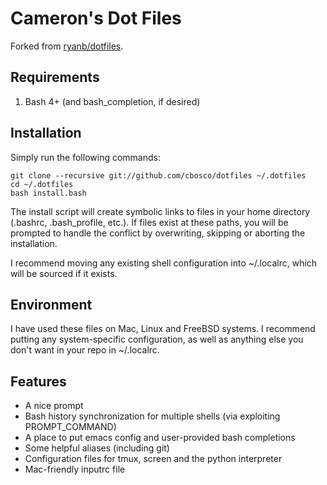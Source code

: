 Cameron's Dot Files
===================

Forked from [ryanb/dotfiles](https://github.com/ryanb/dotfiles).

Requirements
------------

1. Bash 4+ (and bash_completion, if desired)

Installation
------------

Simply run the following commands:

    git clone --recursive git://github.com/cbosco/dotfiles ~/.dotfiles
    cd ~/.dotfiles
    bash install.bash

The install script will create symbolic links to files in your home
directory (.bashrc, .bash_profile, etc.). If files exist at these
paths, you will be prompted to handle the conflict by overwriting,
skipping or aborting the installation.

I recommend moving any existing shell configuration into ~/.localrc,
which will be sourced if it exists.

Environment
-----------

I have used these files on Mac, Linux and FreeBSD systems. I recommend
putting any system-specific configuration, as well as anything else
you don't want in your repo in ~/.localrc.

Features
--------

* A nice prompt
* Bash history synchronization for multiple shells (via exploiting PROMPT_COMMAND)
* A place to put emacs config and user-provided bash completions
* Some helpful aliases (including git)
* Configuration files for tmux, screen and the python interpreter
* Mac-friendly inputrc file
